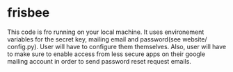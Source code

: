 # frisbee
This code is fro running on your local machine. It uses environement variables for the secret key, mailing email and password(see website/
config.py). User will have to configure them themselves. Also, user will have to make sure to enable access from less secure apps on their 
google mailing account in order to send password reset request emails.
